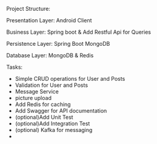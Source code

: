 Project Structure:

Presentation Layer: Android Client

Business Layer: Spring boot & Add Restful Api for Queries

Persistence Layer: Spring Boot MongoDB

Database Layer: MongoDB & Redis

Tasks:
- Simple CRUD operations for User and Posts
- Validation for User and Posts
- Message Service
- picture upload
- Add Redis for caching
- Add Swagger for API documentation
- (optional)Add Unit Test
- (optional)Add Integration Test
- (optional) Kafka for messaging
- 


